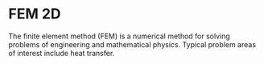 # FEM 2D

The finite element method (FEM) is a numerical method for solving problems of engineering and mathematical physics. Typical problem areas of interest include heat transfer.